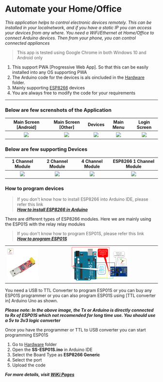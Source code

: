 # Automate your Home/Office      
_This application helps to control electronic devices remotely. This can be installed in your localnetwork, and if you have a static IP you can access your devices from any where. You need a WiFi/Ethernet at Home/Office to connect Arduino devices. Then from your phone, you can control connected appliances_    

> This app is tested using Google Chrome in both Windows 10 and Android only      

1. This support PWA [Progressive Web App]. So that this can be easily installed into any OS supporting PWA
1. The Arduino code for the devices is als oincluded in the [Hardware](https://github.com/ajumalp/Smart-Home/tree/master/Smart-Access/Hardware) folder. 
1. Mainly supporting [ESP8266](https://github.com/Erratums/ESP8266/wiki) devices 
1. You are always free to modify the code for your requirements 

---    
    
### Below are few screnshots of the Application    

<table>
    <tr>
        <th>Main Screen [Android]</th>
        <th>Main Screen [Other]</th>
        <th>Devices</th>
        <th>Main Menu</th>
        <th>Login Screen</th>
    </tr>
    <tr>
        <th>
            <img src="https://raw.githubusercontent.com/ajumalp/Smart-Home/master/Other/Images/Screenshots/sa-android-screen.jpg"/>
        </th>
        <th>
            <img src="https://raw.githubusercontent.com/ajumalp/Smart-Home/master/Other/Images/Screenshots/sa-iphone-screen.jpg"/>
        </th>
        <th>
            <img src="https://raw.githubusercontent.com/ajumalp/Smart-Home/master/Other/Images/Screenshots/sa-device-list.jpg"/>
        </th>
        <th>
            <img src="https://raw.githubusercontent.com/ajumalp/Smart-Home/master/Other/Images/Screenshots/sa-menu-screen.jpg"/>
        </th>
        <th>
            <img src="https://raw.githubusercontent.com/ajumalp/Smart-Home/master/Other/Images/Screenshots/sa-login-screen.jpg"/>
        </th>
    </tr>
</table>     

### Below are few supporting Devices      

<table>
    <tr>
        <th>1 Channel Module</th>
        <th>2 Channel Module</th>
        <th>4 Channel Module</th>
        <th>ESP8266 1 Channel Module</th>
    </tr>
    <tr>
        <th>
            <img src="https://raw.githubusercontent.com/ajumalp/Smart-Home/master/Other/Images/Devices/1-ch-relay-module.png"/>
        </th>
        <th>
            <img src="https://raw.githubusercontent.com/ajumalp/Smart-Home/master/Other/Images/Devices/2-ch-relay-module.png"/>
        </th>
        <th>
            <img src="https://raw.githubusercontent.com/ajumalp/Smart-Home/master/Other/Images/Devices/4-ch-relay-module.png"/>
        </th>
        <th>
            <img src="https://raw.githubusercontent.com/ajumalp/Smart-Home/master/Other/Images/Devices/esp8266-1-ch-relay-module.png"/>
        </th>
    </tr>
</table>      

### How to program devices    
> If you don't know how to install ESP8266 into Arduino IDE, please refer this link    
[**_How to install ESP8266 in Arduino_**](https://github.com/ajumalp/Smart-Home/wiki/How-to-Install-esp8266-on-Arduino)     

There are different types of ESP8266 modules. Here we are mainly using the ESP01S with the relay relay modules    
> If you don't know how to program ESP01S, please refer this link    
[**_How to program ESP01S_**](https://github.com/ajumalp/Smart-Home/wiki/How-to-program-ESP01S)

<table cellspacing="0" cellpadding="0">
    <tr>
        <th>
            <a href="https://github.com/ajumalp/Smart-Home/wiki/How-to-program-ESP01S"><img src="https://raw.githubusercontent.com/Erratums/ESP8266/master/images/esp01-progrm.png"/></a>
        </th>
        <th>
            <img src="https://raw.githubusercontent.com/Erratums/ESP8266/master/images/esp01-program-using-arduino-uno.png" width="50%"/>
        </th>
    </tr>
</table>      
You need a USB to TTL Converter to program ESP01S or you can buy any ESP01S programmer or you can also program ESP01S using [TTL converter in] Arduino Uno as shown.     

**_Please note: In the above image, the Tx or Arduino is directly connected to Rx of ESP01S which not recomended for long time use. You should use a 5v to 3v3 logic converter_**     
       
Once you have the programmer or TTL to USB converter you can start programming ESP01S     

1. Go to [Hardware](https://github.com/ajumalp/Smart-Home/tree/master/Smart-Access/Hardware) folder
1. Open the **SS-ESP01S.ino** in Arduino IDE
1. Select the Board Type as **ESP8266 Generic**
1. Select the port 
1. Upload the code 


**_For more details, visit [WiKi Pages](https://github.com/ajumalp/Smart-Home/wiki)_**    
